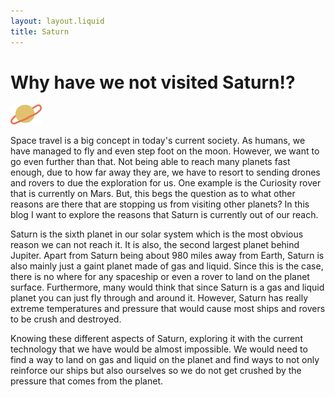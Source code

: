 ```yaml
---
layout: layout.liquid
title: Saturn
---
```


# Why have we not visited **Saturn!?**
<img class="saturn" alt="saturn" src="/images/Saturn.png" width="50" />

Space travel is a big concept in today's current society. As humans, we have 
managed to fly and even step foot on the moon. However, we want to go even 
further than that. Not being able to reach many planets fast enough, due to how
far away they are, we have to resort to sending drones and rovers to due the
exploration for us. One example is the Curiosity rover that is currently on Mars.
But, this begs the question as to what other reasons are there that are stopping
us from visiting other planets? In this blog I want to explore the reasons that
Saturn is currently out of our reach.  

Saturn is the sixth planet in our solar system which is the most obvious reason
we can not reach it. It is also, the second largest planet behind Jupiter. Apart
from Saturn being about 980 miles away from Earth, Saturn is also mainly just a 
gaint planet made of gas and liquid. Since this is the case, there is no where 
for any spaceship or even a rover to land on the planet surface. Furthermore, many
would think that since Saturn is a gas and liquid planet you can just fly through
and around it. However, Saturn has really extreme temperatures and pressure that 
would cause most ships and rovers to be crush and destroyed. 

Knowing these different aspects of Saturn, exploring it with the current technology
that we have would be almost impossible. We would need to find a way to land on gas
and liquid on the planet and find ways to not only reinforce our ships but also 
ourselves so we do not get crushed by the pressure that comes from the planet. 